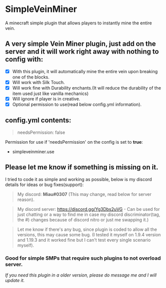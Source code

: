 # SimpleVeinMiner
A minecraft simple plugin that allows players to instantly mine the entire vein.

## A very simple Vein Miner plugin, just add on the server and it will work right away with nothing to config with:
- [x] With this plugin, it will automatically mine the entire vein upon breaking one of the blocks.
- [x] Will work with Silk Touch.
- [x] Will work fine with Durability enchants.(It will reduce the durability of the item used just like vanilla mechanics)
- [x] Will ignore if player is in creative.
- [x] Optional permission to use(read below config.yml information).

## **config.yml** contents:
> needsPermission: false

Permission for use if 'needsPermission' on the config is set to **true**:
  - simpleveinminer.use

## Please let me know if something is missing on it.
I tried to code it as simple and working as possible, below is my discord details for ideas or bug fixes(support):
> My discord: **Miau#0307** (This may change, read below for server reason).

> My discord server: https://discord.gg/Yg3Dbs2uVG - Can be used for just chatting or a way to find me in case my discord discriminator(tag, the #) changes because of discord nitro or just me swapping it.)

> Let me know if there's any bug, since plugin is coded to allow all the versions, this may cause some bug. (I tested it myself on 1.9.4 version and 1.19.3 and it worked fine but I can't test every single scenario myself).

### Good for simple SMPs that require such plugins to not overload server.
*If you need this plugin in a older version, please do message me and I will update it.*

